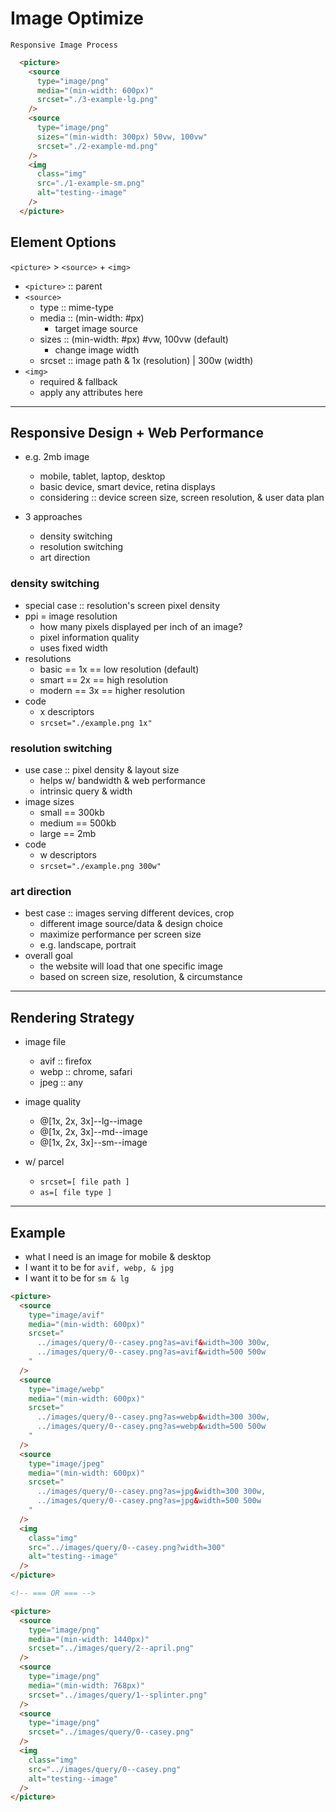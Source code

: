 # Image Optimize

`Responsive Image Process`

```html
  <picture>
    <source 
      type="image/png" 
      media="(min-width: 600px)"
      srcset="./3-example-lg.png" 
    />
    <source 
      type="image/png" 
      sizes="(min-width: 300px) 50vw, 100vw"
      srcset="./2-example-md.png" 
    />
    <img 
      class="img" 
      src="./1-example-sm.png" 
      alt="testing--image" 
    />
  </picture>
``` 

## Element Options

`<picture>` > `<source>` + `<img>`

- `<picture>` :: parent
- `<source>`
  - type   :: mime-type
  - media  :: (min-width: #px)
    - target image source
  - sizes  :: (min-width: #px) #vw, 100vw (default)
    - change image width
  - srcset :: image path & 1x (resolution) | 300w (width)
- `<img>`
  - required & fallback
  - apply any attributes here

---

## Responsive Design + Web Performance

- e.g. 2mb image
  - mobile, tablet, laptop, desktop
  - basic device, smart device, retina displays
  - considering :: device screen size, screen resolution, & user data plan

- 3 approaches
  - density switching
  - resolution switching
  - art direction

### density switching

- special case :: resolution's screen pixel density
- ppi = image resolution
  - how many pixels displayed per inch of an image?
  - pixel information quality
  - uses fixed width
- resolutions
  - basic == 1x == low resolution (default)
  - smart == 2x == high resolution
  - modern == 3x == higher resolution
- code
  - x descriptors
  - `srcset="./example.png 1x"`

### resolution switching

- use case :: pixel density & layout size
  - helps w/ bandwidth & web performance
  - intrinsic query & width
- image sizes
  - small == 300kb
  - medium == 500kb
  - large == 2mb
- code
  - w descriptors
  - `srcset="./example.png 300w"`

### art direction

- best case :: images serving different devices, crop
  - different image source/data & design choice
  - maximize performance per screen size
  - e.g. landscape, portrait
- overall goal
  - the website will load that one specific image 
  - based on screen size, resolution, & circumstance 

---

## Rendering Strategy

- image file
  - avif :: firefox
  - webp :: chrome, safari
  - jpeg :: any

- image quality
  - @[1x, 2x, 3x]--lg--image
  - @[1x, 2x, 3x]--md--image
  - @[1x, 2x, 3x]--sm--image

- w/ parcel
  - `srcset=[ file path ]`
  - `as=[ file type ]`

---

## Example

- what I need is an image for mobile & desktop
- I want it to be for `avif, webp, & jpg`
- I want it to be for `sm & lg`

```html
<picture>
  <source 
    type="image/avif" 
    media="(min-width: 600px)"
    srcset="
      ../images/query/0--casey.png?as=avif&width=300 300w,
      ../images/query/0--casey.png?as=avif&width=500 500w
    " 
  />
  <source 
    type="image/webp" 
    media="(min-width: 600px)"
    srcset="
      ../images/query/0--casey.png?as=webp&width=300 300w,
      ../images/query/0--casey.png?as=webp&width=500 500w
    " 
  />
  <source 
    type="image/jpeg" 
    media="(min-width: 600px)"
    srcset="
      ../images/query/0--casey.png?as=jpg&width=300 300w,
      ../images/query/0--casey.png?as=jpg&width=500 500w
    " 
  />
  <img 
    class="img" 
    src="../images/query/0--casey.png?width=300" 
    alt="testing--image" 
  />
</picture>

<!-- === OR === -->

<picture>
  <source 
    type="image/png" 
    media="(min-width: 1440px)"
    srcset="../images/query/2--april.png" 
  />
  <source 
    type="image/png" 
    media="(min-width: 768px)"
    srcset="../images/query/1--splinter.png" 
  />
  <source 
    type="image/png" 
    srcset="../images/query/0--casey.png" 
  />
  <img 
    class="img" 
    src="../images/query/0--casey.png" 
    alt="testing--image" 
  />
</picture>
```